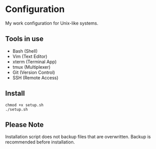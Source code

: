 # Configuration 
My work configuration for Unix-like systems.    

Tools in use
------------
  * Bash (Shell)    
  * Vim (Text Editor)    
  * xterm (Terminal App)
  * tmux (Multiplexer)
  * Git (Version Control)    
  * SSH (Remote Access)

Install
-------
```
chmod +x setup.sh
./setup.sh
```

Please Note
-----------
Installation script does not backup files that are overwritten.
Backup is recommended before installation.
